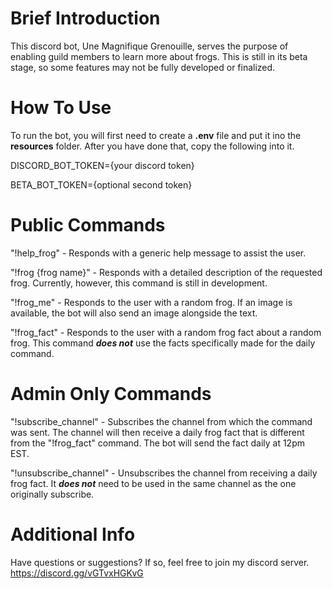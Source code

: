 # Brief Introduction

This discord bot, Une Magnifique Grenouille, serves the purpose of enabling guild members to learn more about frogs. This is still in its beta stage, so some features may not be fully developed or finalized.

# How To Use

To run the bot, you will first need to create a **.env** file and put it ino the **resources** folder. After you have done that, copy the following into it.

DISCORD_BOT_TOKEN={your discord token}

BETA_BOT_TOKEN={optional second token}

# Public Commands

"!help_frog" - Responds with a generic help message to assist the user.

"!frog {frog name}" - Responds with a detailed description of the requested frog. Currently, however, this command is still in development.

"!frog_me" - Responds to the user with a random frog. If an image is available, the bot will also send an image alongside the text.

"!frog_fact" - Responds to the user with a random frog fact about a random frog. This command ***does not*** use the facts specifically made for the daily command.

# Admin Only Commands

"!subscribe_channel" - Subscribes the channel from which the command was sent. The channel will then receive a daily frog fact that is different from the "!frog_fact" command. The bot will send the fact daily at 12pm EST.

"!unsubscribe_channel" - Unsubscribes the channel from receiving a daily frog fact. It ***does not*** need to be used in the same channel as the one originally subscribe.

# Additional Info

Have questions or suggestions? If so, feel free to join my discord server. https://discord.gg/vGTvxHGKvG